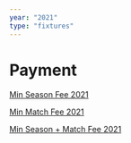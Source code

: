 ```yaml
---
year: "2021"
type: "fixtures"
---
```


# Payment

[Min Season Fee 2021](https://checkout.square.site/merchant/51RN9YGRJY6DP/checkout/T2TVD34YOANRMZOA2FO6NF3V)

[Min Match Fee 2021](https://checkout.square.site/merchant/51RN9YGRJY6DP/checkout/M2AWW7ZAQ4L6ZV7SSKAB4YXS)

[Min Season + Match Fee 2021](https://checkout.square.site/merchant/51RN9YGRJY6DP/checkout/WTCB3P2IYU6PGUJKC4MTRR5I)